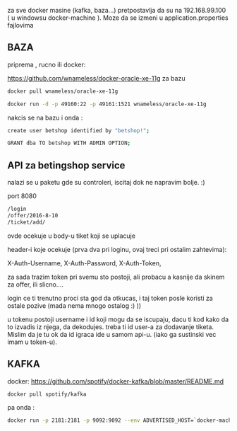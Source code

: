 za sve docker masine (kafka, baza...) pretpostavlja da su na 192.168.99.100  ( u windowsu docker-machine ). Moze da se izmeni u application.properties fajlovima

BAZA
---

 priprema , rucno ili docker:

https://github.com/wnameless/docker-oracle-xe-11g   za bazu

```bash
docker pull wnameless/oracle-xe-11g
```

```bash
docker run -d -p 49160:22 -p 49161:1521 wnameless/oracle-xe-11g
```

nakcis se na bazu i onda :

```bash
create user betshop identified by "betshop!";

GRANT dba TO betshop WITH ADMIN OPTION;
```

API za betingshop service 
---

 nalazi se u paketu gde su controleri, iscitaj dok ne napravim bolje. :)
 
 port 8080

```bash
/login
/offer/2016-8-10
/ticket/add/ 
```   

ovde ocekuje u body-u tiket koji se uplacuje


header-i koje ocekuje (prva dva pri loginu, ovaj treci pri ostalim zahtevima):

X-Auth-Username,
X-Auth-Password,
X-Auth-Token,


za sada trazim token pri svemu sto postoji, ali probacu a kasnije da skinem za offer, ili slicno....

login ce ti trenutno proci sta god da otkucas, i taj token posle koristi za ostale pozive (mada nema mnogo ostalog :) ))

u tokenu postoji username i id koji mogu da se iscupaju, dacu ti kod kako da to izvadis iz njega, da dekodujes.
treba ti id user-a za dodavanje tiketa. Mislim da je tu ok da id igraca ide u samom api-u. (iako ga sustinski vec imam u token-u).


KAFKA
---
docker:
https://github.com/spotify/docker-kafka/blob/master/README.md

```bash
docker pull spotify/kafka
```

pa onda :
```bash
docker run -p 2181:2181 -p 9092:9092 --env ADVERTISED_HOST=`docker-machine ip \`docker-machine active\`` --env ADVERTISED_PORT=9092 spotify/kafka
```
